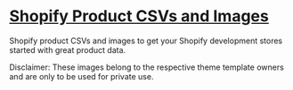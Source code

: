 # [Shopify Product CSVs and Images](https://shopifypartnerblog.myshopify.com/blogs/blog/93467590-design-your-store-faster-with-product-csvs-and-images?utm_source=Partner%20Education&utm_medium=BL&utm_campaign=Github&utm_content=Working%20with%20Realistic%20Data%20in%20Sketch%20Using%20JSON)
Shopify product CSVs and images to get your Shopify development stores started with great product data.

Disclaimer: These images belong to the respective theme template owners and are only to be used for private use.
